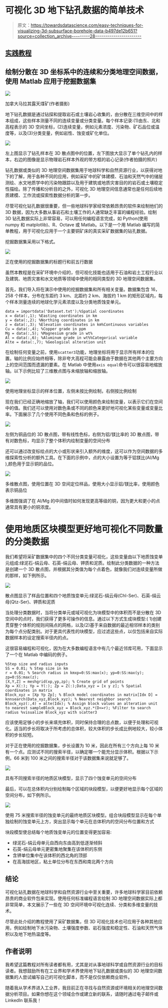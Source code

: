 # 可视化 3D 地下钻孔数据的简单技术

> 原文：<https://towardsdatascience.com/easy-techniques-for-visualizing-3d-subsurface-borehole-data-b497de12b651?source=collection_archive---------28----------------------->

## [实践教程](https://towardsdatascience.com/tagged/hands-on-tutorials)

## 绘制分散在 3D 坐标系中的连续和分类地理空间数据，使用 Matlab 应用于挖掘数据集

![](img/3c7b46c99cc189d0b1b4b79ea7caccbe.png)

加拿大马拉其露天煤矿(作者摄影)

地下钻孔数据是通过钻探和提取岩石或土壤岩心收集的，由分散在三维空间中的样本组成，这些样本测量不同的连续变量或分类变量。每个样本记录:(1)由东、北和高程表示的 3D 空间坐标，(2)连续变量，例如元素浓度、污染物、矿石品位或温度等，以及(3)分类变量，例如岩性、蚀变或矿化单位。

![](img/16333744554dfde4b7617da6d10d708e.png)

左上图显示了钻孔样本在 3D 散点图中的位置，左下图放大显示了单个钻孔内的样本，右边的图像是显示物理岩石样本外观的带方框的岩心记录(作者拍摄的照片)

钻孔数据或类似的 3D 地理空间数据集用于地球科学和自然资源行业，以获得对地下的了解，用于各种不同的应用，例如采矿中的矿体建模、石油和天然气中的储层测绘、水文地质学中的污染物跟踪以及用于建筑或地质灾害目的的岩石或土壤稳定性描绘。除了传播和分析目的之外，可视化 3D 地理空间信息通常也是任何后续地质建模、工作流或探索性数据分析的第一步。

尽管可视化钻孔数据很重要，但一些地球科学家经常依赖昂贵的软件来绘制他们的 3D 数据，因为大多数从事岩石和土壤工作的人通常缺乏丰富的编程经验。绘制 3D 钻孔数据实际上非常容易，可以用任何编程语言完成，如 Python(使用 numpy 和 matplotlib)、R、Octave 或 Matlab。以下是一个用 Matlab 编写的简单教程，用于可视化应用于一个主要铜矿床的真实采矿数据集的钻孔数据。

挖掘数据集采用以下格式。

![](img/b7c1a12dd33194306c15c609678b9ba7.png)

正在使用的挖掘数据集的标题行和前五行数据

虽然本教程是在采矿环境中介绍的，但可视化技能也适用于石油和岩土工程行业以及建筑、地质灾害和水文地质等领域中使用的相同类型的 3D 地理空间数据集。

首先，我们导入将在演示中使用的挖掘数据集和所有相关变量。数据集包含 16，258 个样本，分布在东距约 3 km、北距约 2 km、海拔约 1 km 的矩形区域内，每个样本测量连续的地球化学元素浓度以及分类地质蚀变单元。

```
data = importdata('Dataset.txt');%Spatial coordinates
x = data(:,1); %Easting coordinates in km
y = data(:,2); %Northing coordinates in km
z = data(:,3); %Elevation coordinates in km%Continuous variables
Cu = data(:,4); %Copper grade in ppm
Mg = data(:,5); %Magnesium grade in wt%
Al = data(:,6); %Aluminum grade in wt%%Categorical variable
Alte = data(:,7); %Geological alteration unit
```

在绘制任何变量之前，使用`scatter3`功能，地理坐标将用于显示所有样本的位置。轴的比例应始终相等，除非夸大高程可能会暴露由于数据在其他两个主要方向上的空间范围而遗漏的要素。在 Matlab 中使用`axis equal`命令可以很容易地缩放轴。以下示例比较了三维散点图与未缩放轴和缩放轴。

![](img/12a3cc0e25fe0952a826a26e6ea4ffd3.png)

使用地理坐标显示的样本位置，左侧未按比例绘制，右侧按比例绘制

现在我们已经正确地缩放了轴，我们可以使用颜色来绘制变量，以表示它们在空间中的值。我们还可以使用对数色条或不同的颜色来更好地可视化某些变量或变量比率。下面展示了几个使用不同色条和色标的例子。

![](img/e17ac968e05612cb3eb316dd1f1d95ce.png)

左侧为铜品位的 3D 散点图，带有线性色标，右侧为铝/镁比率的 3D 散点图，带有对数色标，均显示了整个体积内绘制变量的空间分布

还可以通过改变标绘点的大小或形状来引入额外的维度，这可以作为空间数据的多维探索性分析的额外工具。在下面的示例中，点的大小设置为等于铝镁比(Al/Mg ),颜色用于显示铜的品位。

![](img/d40cdd894d4ddb79e1cf62486d7ba8fc.png)

多维散点图，使用位置在 3D 空间定位样品，使用大小显示铝/镁比率，使用颜色表示铜品位

多维图强调了在 Al/Mg 的中间值时如何发现更高等级的铜，因为更大和更小的点通常具有更小的铜浓度。

# 使用地质区块模型更好地可视化不同数量的分类数据

我们希望将采矿数据集中的四个不同分类变量可视化，这些变量由以下地质蚀变单元组成:绿泥石-绢云母、石英-绢云母、钾质和泥质。绘制此分类数据的一种方法是创建一个 3D 散点图，并根据其分类值为每个点着色，就像我们对连续变量所做的那样，如下例所示。

![](img/a0af4b912b3b79778120087fe361a21a.png)

散点图显示了样品位置和四个地质蚀变单元:绿泥石-绢云母(Chl-Ser)、石英-绢云母(Qtz-Ser)、钾质和泥质

当处理分类数据时，当将分类单元或域可视化为块模型中的体积而不是分散在 3D 空间中的点时，我们获得了更多可操作的信息。通过以下方式生成块模型:( 1)创建贯穿整个体积的规则间隔点的网格，以及(2)基于来自数据的最近相邻样本的类别为每个点分配类别。对于更具代表性的块模型，应过滤这些点，以仅包括来自实际数据样本的设定搜索半径内的点。

这很容易编程和可视化，因为在大多数编程语言中有几个最近邻库可用，下面显示了一个在 Matlab 中编码的例子。

```
%Step size and radius inputs
SS = 0.01; % Step size in km
r = 0.01; % Search radius in kmxp=0:SS:max(x); yp=0:SS:max(y); zp=0:SS:max(z);
[X,Y,Z] = meshgrid(xp,yp,zp); % Create grid of points
Xp = X(:); Yp = Y(:); Zp = Z(:);Data_xyz = [x y z]; % Spatial coordinates in matrix
Block_xyz = [Xp Yp Zp]; % Block model coordinates in matrix[Idx D] = knnsearch(Data_xyz,Block_xyz); % Nearest neighbor search
Block_xyz(:,4) = alte(Idx); % Assign block values an alteration unit to nearest sampleBlock_xyz = Block_xyz.*(D<=r); %Filter to search radius %visualize Block_xyz with scatter3
```

应该使用足够小的步长来填充体积，同时保持合理的总点数，以便于处理和可视化。适当的步长将取决于所考虑的总体积，较大体积的步长成比例地较大，较小体积的步长较短。

对于正在使用的挖掘数据集，步长设置为 10 米，因此在所有三个方向上每 10 米有一个点。应测试不同的搜索半径，以确定哪一个能充分显示体积。根据以下示例，66 米到 100 米之间的搜索半径对于该数据集来说就足够了。

![](img/bc8517ecaab2088851607df115235963.png)

具有不同搜索半径的地质区块模型，显示了四个蚀变单元的空间分布

最后，可以在总体积内分别绘制每个区域的块段模型，以便更好地显示每个区域的空间分布，如下例所示。

![](img/478211e05b17eb141c9442c6969c8ecb.png)

使用 75 米搜索半径的蚀变单元的最终地质区块模型。组合块段模型显示在每个单独绘制的蚀变单元上方，突出显示每个单元在总体积内的空间分布位置和方式

块段模型使总结每个地质蚀变单元的位置变得更加容易:

*   绿泥石-绢云母单元自西向东由高到低逐渐倾斜
*   石英-绢云母单元更密集地聚集在该体积的东侧
*   含钾单位集中在该体积的西北角的顶部
*   在高海拔地区，粘土单位分布在东西和南北两个方向

## 结论

可视化钻孔数据在地球科学和自然资源行业中至关重要，许多地球科学家目前依赖昂贵的商业软件包来实现。使用任何标准编程语言绘制 3D 地理空间数据实际上都非常简单，本文展示了一些在 3D 空间环境中可视化连续、分类和多维变量的技术。

尽管此处介绍的教程使用了采矿数据集，但 3D 可视化技术也可应用于各种其他应用，例如绘制地下水污染物、土壤强度参数、岩石强度和稳定性、石油和天然气体积以及地下地热温度等。

## 作者说明

我希望这篇教程对所有读者都有用，尤其是对从事地球科学或自然资源行业的目标读者。我想鼓励所有在工业界和学术界使用地下钻孔数据或类似的 3D 地理空间数据集的人尝试编写自己的可视化脚本，而不是仅仅依赖商业软件。

随着我从学术界进入工业界，我目前正在寻找与自然资源或环境相关的地理空间数据分析项目。如果你想在这个领域合作或建立新的联系，请随时通过电子邮件或 LinkedIn 联系我！